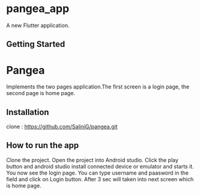 # pangea_app

A new Flutter application.

## Getting Started


# Pangea
Implements the two pages application.The first screen is a login page, the second page is home page.
## Installation
clone : https://github.com/SaliniG/pangea.git
## How to run the app
Clone the project. Open the project into Android studio. Click the play button and android studio install connected device or emulator and starts it. You now see the login page. You can type username and paasword in the field and click on Login button. After 3 sec will taken into next screen which is home page. 

